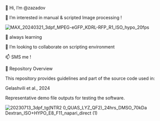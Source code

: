 👋 Hi, I’m @zazadov

👀 I’m interested in manual & scripted Image processing !

![MAX_20240321_3dpf_MPEG-eGFP_KDRL-RFP_R1_ISO_hypo_20fps](https://github.com/user-attachments/assets/c0b7174b-b8ad-4be3-9d58-4ed77b5aedae)










🌱 always learning

💞️ I’m looking to collaborate on scripting environment


📫 SMS me !


🧭 Repository Overview

This repository provides guidelines and part of the source code used in:

Gelashvili et al., 2024

Representative demo file outputs for testing the software.



![20230713_3dpf_tg(NTR2 0_QUAS_LYZ_QF2)_24hrs_DMSO_70kDa Dextran_ISO+HYPO_E8_F11_napari_direct (1)](https://github.com/user-attachments/assets/21c973e5-7e01-45ef-b00d-2ab24a0b5909)

<!---
zazadovv/zazadovv is a ✨ special ✨ repository because its `README.md` (this file) appears on your GitHub profile.
You can click the Preview link to take a look at your changes.
--->
